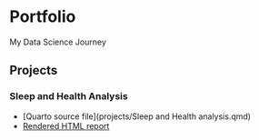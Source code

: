# Portfolio
My Data Science Journey

## Projects

### Sleep and Health Analysis
- [Quarto source file](projects/Sleep and Health analysis.qmd)
- [Rendered HTML report](https://cheyenne232025s.github.io/Portfolio/)
